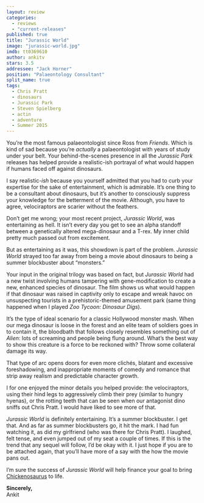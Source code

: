 ```yaml
---
layout: review
categories: 
  - reviews
  - "current-releases"
published: true
title: "Jurassic World"
image: "jurassic-world.jpg"
imdb: tt0369610
author: ankitv
stars: 3.5
addressee: "Jack Horner"
position: "Palaeontology Consultant"
split_name: true
tags: 
  - Chris Pratt
  - dinosaurs
  - Jurassic Park
  - Steven Spielberg
  - actin
  - adventure
  - Summer 2015
---
```


You’re the most famous palaeontologist since Ross from _Friends_. Which is kind of sad because you’re _actually_ a palaeontologist with years of study under your belt. Your behind-the-scenes presence in all the _Jurassic Park_ releases has helped provide a realistic-ish portrayal of what would happen if humans faced off against dinosaurs. 

I say realistic-_ish_ because you yourself admitted that you had to curb your expertise for the sake of entertainment, which is admirable. It’s one thing to be a consultant about dinosaurs, but it’s another to consciously suppress your knowledge for the betterment of the movie. Although, you have to agree, velociraptors are scarier without the feathers. 

Don’t get me wrong; your most recent project, _Jurassic World_, was entertaining as hell. It isn’t every day you get to see an alpha standoff between a genetically altered mega-dinosaur and a T-rex. My inner child pretty much passed out from excitement. 

But as entertaining as it was, this showdown is part of the problem. _Jurassic World_ strayed too far away from being a movie about dinosaurs to being a summer blockbuster about “monsters.” 

Your input in the original trilogy was based on fact, but _Jurassic World_ had a new twist involving humans tampering with gene-modification to create a new, enhanced species of dinosaur. The film shows us what would happen if that dinosaur was raised in captivity only to escape and wreak havoc on unsuspecting tourists in a prehistoric-themed amusement park (same thing happened when I played _Zoo Tycoon: Dinosaur Digs_). 

It’s the type of ideal scenario for a classic Hollywood monster mash. When our mega dinosaur is loose in the forest and an elite team of soldiers goes in to contain it, the bloodbath that follows closely resembles something out of _Alien_: lots of screaming and people being flung around. What’s the best way to show this creature is a force to be reckoned with? Throw some collateral damage its way. 

That type of arc opens doors for even more clichés, blatant and excessive foreshadowing, and inappropriate moments of comedy and romance that strip away realism and predictable character growth.

I for one enjoyed the minor details you helped provide: the velociraptors, using their hind legs to aggressively climb their prey (similar to hungry hyenas), or the rotting teeth that can be seen when our antagonist dino sniffs out Chris Pratt. I would have liked to see more of that. 

_Jurassic World_ is definitely entertaining. It’s a summer blockbuster. I get that. And as far as summer blockbusters go, it hit the mark. I had fun watching it, as did my girlfriend (who was there for Chris Pratt). I laughed, felt tense, and even jumped out of my seat a couple of times. If this is the trend that any sequel will follow, I’d be okay with it. I just hope if you are to be attached again, that you’ll have more of a say with the how the movie pans out. 

I’m sure the success of _Jurassic World_ will help finance your goal to bring [Chickenosaurus](http://www.washingtonpost.com/national/health-science/paleontologist-jack-horner-is-hard-at-work-trying-to-turn-a-chicken-into-a-dinosaur/2014/11/10/cb35e46e-4e59-11e4-babe-e91da079cb8a_story.html) to life.

**Sincerely,**  
Ankit
